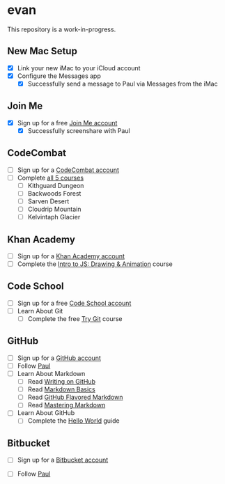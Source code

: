# evan

This repository is a work-in-progress.

## New Mac Setup
- [x] Link your new iMac to your iCloud account
- [x] Configure the Messages app
  - [x] Successfully send a message to Paul via Messages from the iMac

## Join Me
- [x] Sign up for a free [Join Me account](https://www.join.me/)
  - [x] Successfully screenshare with Paul

## CodeCombat
- [ ] Sign up for a [CodeCombat account](https://codecombat.com/)
- [ ] Complete [all 5 courses](https://codecombat.com/play)
  - [ ]  Kithguard Dungeon
  - [ ]  Backwoods Forest
  - [ ]  Sarven Desert
  - [ ]  Cloudrip Mountain
  - [ ]  Kelvintaph Glacier

## Khan Academy
- [ ] Sign up for a [Khan Academy account](https://www.khanacademy.org/)
- [ ] Complete the [Intro to JS: Drawing & Animation](https://www.khanacademy.org/computing/computer-programming/programming) course

## Code School
- [ ] Sign up for a free [Code School account](https://www.codeschool.com/)
- [ ] Learn About Git
  - [ ] Complete the free [Try Git](https://www.codeschool.com/courses/try-git) course

## GitHub
- [ ] Sign up for a [GitHub account](https://github.com/)
- [ ] Follow [Paul](https://github.com/pauljmartinez/)
- [ ] Learn About Markdown
  - [ ] Read [Writing on GitHub](https://help.github.com/categories/writing-on-github/)
  - [ ] Read [Markdown Basics](https://help.github.com/articles/markdown-basics/)
  - [ ] Read [GitHub Flavored Markdown](https://help.github.com/articles/github-flavored-markdown/)
  - [ ] Read [Mastering Markdown](https://guides.github.com/features/mastering-markdown/)
- [ ] Learn About GitHub
  - [ ] Complete the [Hello World](https://guides.github.com/activities/hello-world/) guide

## Bitbucket
- [ ] Sign up for a [Bitbucket account](https://bitbucket.org/)
- [ ] Follow [Paul](https://bitbucket.org/pauljmartinez/)


